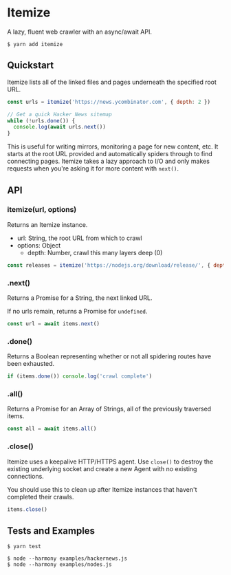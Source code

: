 # Itemize

A lazy, fluent web crawler with an async/await API.

```
$ yarn add itemize
```

## Quickstart

Itemize lists all of the linked files and pages underneath the specified root URL.

```js
const urls = itemize('https://news.ycombinator.com', { depth: 2 })

// Get a quick Hacker News sitemap
while (!urls.done()) {
  console.log(await urls.next())
}
```

This is useful for writing mirrors, monitoring a page for new content, etc.
It starts at the root URL provided and automatically spiders through to find connecting pages.
Itemize takes a lazy approach to I/O and only makes requests when you're asking it for more content
with `next()`.

## API

### itemize(url, options)

Returns an Itemize instance.

- url: String, the root URL from which to crawl
- options: Object
  - depth: Number, crawl this many layers deep (0)

```js
const releases = itemize('https://nodejs.org/download/release/', { depth: 1 })
```

### .next()

Returns a Promise for a String, the next linked URL.

If no urls remain, returns a Promise for `undefined`.

```js
const url = await items.next()
```

### .done()

Returns a Boolean representing whether or not all spidering routes have been exhausted.

```js
if (items.done()) console.log('crawl complete')
```

### .all()

Returns a Promise for an Array of Strings, all of the previously traversed items.

```js
const all = await items.all()
```

### .close()

Itemize uses a keepalive HTTP/HTTPS agent.
Use `close()` to destroy the existing underlying socket and create a new Agent with no existing connections.

You should use this to clean up after Itemize instances that haven't completed their crawls.

```js
items.close()
```

## Tests and Examples

```
$ yarn test
```

```
$ node --harmony examples/hackernews.js
$ node --harmony examples/nodes.js
```
